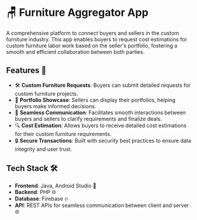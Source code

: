 # 🪑 Furniture Aggregator App  

A comprehensive platform to connect buyers and sellers in the custom furniture industry. This app enables buyers to request cost estimations for custom furniture labor work based on the seller's portfolio, fostering a smooth and efficient collaboration between both parties.

## Features 🎯

- 🛠️ **Custom Furniture Requests**: Buyers can submit detailed requests for custom furniture projects.  
- 📂 **Portfolio Showcase**: Sellers can display their portfolios, helping buyers make informed decisions.  
- 💬 **Seamless Communication**: Facilitates smooth interactions between buyers and sellers to clarify requirements and finalize deals.  
- 🔍 **Cost Estimation**: Allows buyers to receive detailed cost estimations for their custom furniture requirements.  
- 🔒 **Secure Transactions**: Built with security best practices to ensure data integrity and user trust.

## Tech Stack 🛠️

- **Frontend**: Java, Android Studio 📱  
- **Backend**: PHP 🌐  
- **Database**: Firebase 🔥  
- **API**: REST APIs for seamless communication between client and server 🌐  
